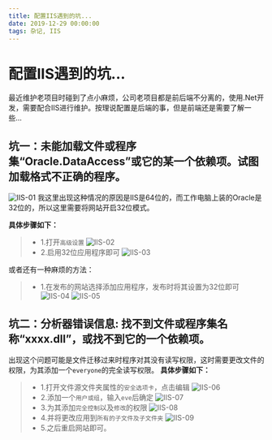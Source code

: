 ```yaml
---
title: 配置IIS遇到的坑...
date: 2019-12-29 00:00:00
tags: 杂记, IIS
---
```


# 配置IIS遇到的坑...
<ClientOnly>
  <display-bar :displayData="$frontmatter"></display-bar>
</ClientOnly>

最近维护老项目时碰到了点小麻烦，公司老项目都是前后端不分离的，使用.Net开发，需要配合IIS进行维护。按理说配置是后端的事，但是前端还是需要了解一些...

## 坑一：未能加载文件或程序集“Oracle.DataAccess”或它的某一个依赖项。试图加载格式不正确的程序。

![IIS-01](/images/other/iis_01.png)
我这里出现这种情况的原因是IIS是64位的，而工作电脑上装的Oracle是32位的，所以这里需要将网站开启32位模式。

**具体步骤如下：**
> * 1.打开``高级设置``
> ![IIS-02](/images/other/iis_02.png)
> * 2.启用32位应用程序即可
> ![IIS-03](/images/other/iis_03.png)

或者还有一种麻烦的方法：
> * 1.在发布的网站选择添加应用程序，发布时将其设置为32位即可
> ![IIS-04](/images/other/iis_04.png)
> ![IIS-05](/images/other/iis_05.png)

## 坑二：分析器错误信息: 找不到文件或程序集名称“xxxx.dll”，或找不到它的一个依赖项。
出现这个问题可能是文件迁移过来时程序对其没有读写权限，这时需要更改文件的权限，为其添加一个``everyone``的完全读写权限。
**具体步骤如下：**
> * 1.打开文件源文件夹属性的``安全选项卡``，点击编辑
> ![IIS-06](/images/other/iis_06.png)
> * 2.添加一个``用户或组``，输入``eve``后确定
> ![IIS-07](/images/other/iis_07.png)
> * 3.为其添加``完全控制``以及``修改``的权限
> ![IIS-08](/images/other/iis_08.png)
> * 4.并将更改应用到``所有的子文件及子文件夹``
> ![IIS-09](/images/other/iis_09.png)
> * 5.之后重启网站即可。
